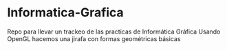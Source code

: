 # Informatica-Grafica
Repo para llevar un trackeo de las practicas de Informática Gráfica
Usando OpenGL hacemos una jirafa con formas geométricas básicas
